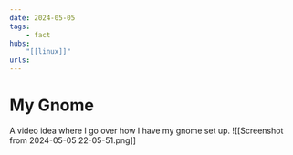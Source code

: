```yaml
---
date: 2024-05-05
tags:
    - fact
hubs:
    "[[linux]]"
urls:
---
```

#  My Gnome

A video idea where I go over how I have my gnome set up.
![[Screenshot from 2024-05-05 22-05-51.png]]
